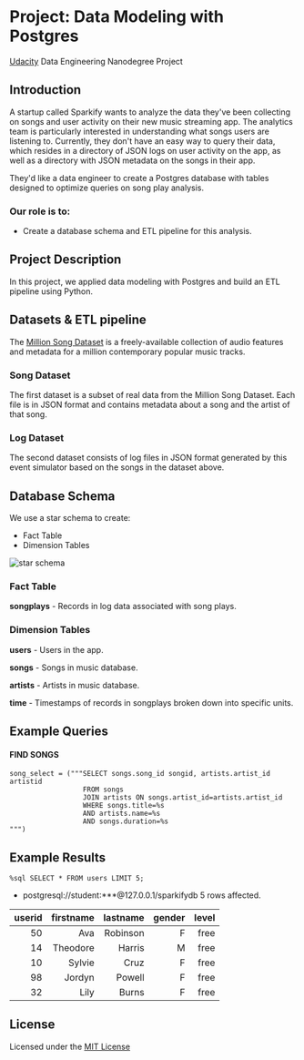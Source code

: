 # Project: Data Modeling with Postgres
[Udacity](https://www.udacity.com/) Data Engineering Nanodegree Project

## Introduction
A startup called Sparkify wants to analyze the data they've been collecting on songs and user activity on their new music streaming app. The analytics team is particularly interested in understanding what songs users are listening to.
Currently, they don't have an easy way to query their data, which resides in a directory of JSON logs on user activity on the app, as well as a directory with JSON metadata on the songs in their app.

They'd like a data engineer to create a Postgres database with tables designed to optimize queries on song play analysis.

### Our role is to:
- Create a database schema and ETL pipeline for this analysis.

## Project Description
In this project, we applied data modeling with Postgres and build an ETL pipeline using Python.

## Datasets & ETL pipeline
The [Million Song Dataset](http://millionsongdataset.com/) is a freely-available collection of audio features and metadata for a million contemporary popular music tracks.

### Song Dataset
The first dataset is a subset of real data from the Million Song Dataset. Each file is in JSON format and contains metadata about a song and the artist of that song.

### Log Dataset
The second dataset consists of log files in JSON format generated by this event simulator based on the songs in the dataset above.

## Database Schema
We use a star schema to create:

- Fact Table
- Dimension Tables

![star schema](https://user-images.githubusercontent.com/42184553/83107280-a2971300-a0c6-11ea-8070-13f854605280.png)

### Fact Table
**songplays** - Records in log data associated with song plays.

### Dimension Tables
**users** - Users in the app.

**songs** - Songs in music database.

**artists** - Artists in music database.

**time** - Timestamps of records in songplays broken down into specific units.

## Example Queries

#### FIND SONGS

```
song_select = ("""SELECT songs.song_id songid, artists.artist_id artistid
                  FROM songs
                  JOIN artists ON songs.artist_id=artists.artist_id
                  WHERE songs.title=%s
                  AND artists.name=%s
                  AND songs.duration=%s
""")
```

## Example Results

`%sql SELECT * FROM users LIMIT 5;`

 * postgresql://student:***@127.0.0.1/sparkifydb
5 rows affected.

| userid | firstname | lastname | gender | level |
|-------:|----------:|---------:|-------:|------:|
|     50 |       Ava | Robinson |      F |  free |
|     14 |  Theodore |   Harris |      M |  free |
|     10 |    Sylvie |     Cruz |      F |  free |
|     98 |    Jordyn |   Powell |      F |  free |
|     32 |      Lily |    Burns |      F |  free |


## License
Licensed under the [MIT License](LICENSE)
